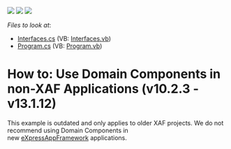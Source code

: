 <!-- default badges list -->
![](https://img.shields.io/endpoint?url=https://codecentral.devexpress.com/api/v1/VersionRange/134074744/10.2.3%2B)
[![](https://img.shields.io/badge/Open_in_DevExpress_Support_Center-FF7200?style=flat-square&logo=DevExpress&logoColor=white)](https://supportcenter.devexpress.com/ticket/details/E2632)
[![](https://img.shields.io/badge/📖_How_to_use_DevExpress_Examples-e9f6fc?style=flat-square)](https://docs.devexpress.com/GeneralInformation/403183)
<!-- default badges end -->
<!-- default file list -->
*Files to look at*:

* [Interfaces.cs](./CS/DomainComponents/Interfaces.cs) (VB: [Interfaces.vb](./VB/DomainComponents/Interfaces.vb))
* [Program.cs](./CS/StandaloneDC/Program.cs) (VB: [Program.vb](./VB/StandaloneDC/Program.vb))
<!-- default file list end -->
# How to: Use Domain Components in non-XAF Applications (v10.2.3 - v13.1.12)


<p>This example is outdated and only applies to older XAF projects. We do not recommend using Domain Components in new <a href="https://documentation.devexpress.com/eXpressAppFramework/112670/eXpressApp-Framework">eXpressAppFramework</a> applications.</p>

<br/>



